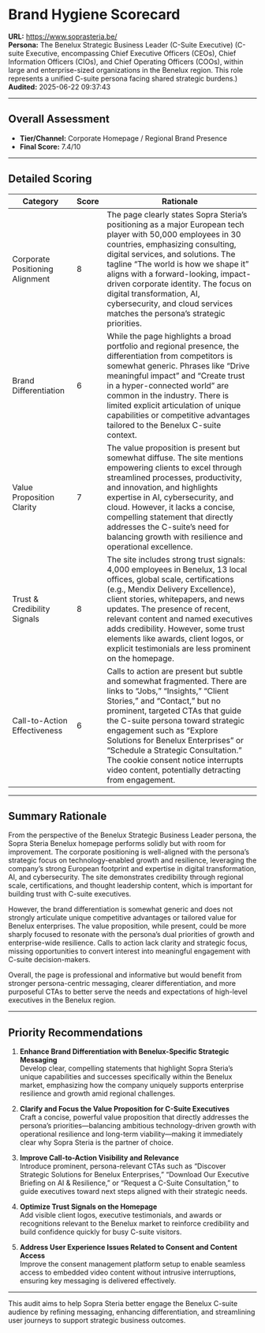 # Brand Hygiene Scorecard

**URL:** https://www.soprasteria.be/  
**Persona:** The Benelux Strategic Business Leader (C-Suite Executive) (C-suite Executive, encompassing Chief Executive Officers (CEOs), Chief Information Officers (CIOs), and Chief Operating Officers (COOs), within large and enterprise-sized organizations in the Benelux region. This role represents a unified C-suite persona facing shared strategic burdens.)  
**Audited:** 2025-06-22 09:37:43

---

## Overall Assessment

- **Tier/Channel:** Corporate Homepage / Regional Brand Presence  
- **Final Score:** 7.4/10

---

## Detailed Scoring

| Category                    | Score | Rationale                                                                                                                                                                                                                                                                                                                                                      |
|-----------------------------|-------|----------------------------------------------------------------------------------------------------------------------------------------------------------------------------------------------------------------------------------------------------------------------------------------------------------------------------------------------------------------|
| Corporate Positioning Alignment | 8     | The page clearly states Sopra Steria’s positioning as a major European tech player with 50,000 employees in 30 countries, emphasizing consulting, digital services, and solutions. The tagline “The world is how we shape it” aligns with a forward-looking, impact-driven corporate identity. The focus on digital transformation, AI, cybersecurity, and cloud services matches the persona’s strategic priorities. | 
| Brand Differentiation          | 6     | While the page highlights a broad portfolio and regional presence, the differentiation from competitors is somewhat generic. Phrases like “Drive meaningful impact” and “Create trust in a hyper-connected world” are common in the industry. There is limited explicit articulation of unique capabilities or competitive advantages tailored to the Benelux C-suite context.                                      |
| Value Proposition Clarity      | 7     | The value proposition is present but somewhat diffuse. The site mentions empowering clients to excel through streamlined processes, productivity, and innovation, and highlights expertise in AI, cybersecurity, and cloud. However, it lacks a concise, compelling statement that directly addresses the C-suite’s need for balancing growth with resilience and operational excellence.                   |
| Trust & Credibility Signals    | 8     | The site includes strong trust signals: 4,000 employees in Benelux, 13 local offices, global scale, certifications (e.g., Mendix Delivery Excellence), client stories, whitepapers, and news updates. The presence of recent, relevant content and named executives adds credibility. However, some trust elements like awards, client logos, or explicit testimonials are less prominent on the homepage.        |
| Call-to-Action Effectiveness   | 6     | Calls to action are present but subtle and somewhat fragmented. There are links to “Jobs,” “Insights,” “Client Stories,” and “Contact,” but no prominent, targeted CTAs that guide the C-suite persona toward strategic engagement such as “Explore Solutions for Benelux Enterprises” or “Schedule a Strategic Consultation.” The cookie consent notice interrupts video content, potentially detracting from engagement. |

---

## Summary Rationale

From the perspective of the Benelux Strategic Business Leader persona, the Sopra Steria Benelux homepage performs solidly but with room for improvement. The corporate positioning is well-aligned with the persona’s strategic focus on technology-enabled growth and resilience, leveraging the company’s strong European footprint and expertise in digital transformation, AI, and cybersecurity. The site demonstrates credibility through regional scale, certifications, and thought leadership content, which is important for building trust with C-suite executives.

However, the brand differentiation is somewhat generic and does not strongly articulate unique competitive advantages or tailored value for Benelux enterprises. The value proposition, while present, could be more sharply focused to resonate with the persona’s dual priorities of growth and enterprise-wide resilience. Calls to action lack clarity and strategic focus, missing opportunities to convert interest into meaningful engagement with C-suite decision-makers.

Overall, the page is professional and informative but would benefit from stronger persona-centric messaging, clearer differentiation, and more purposeful CTAs to better serve the needs and expectations of high-level executives in the Benelux region.

---

## Priority Recommendations

1. **Enhance Brand Differentiation with Benelux-Specific Strategic Messaging**  
   Develop clear, compelling statements that highlight Sopra Steria’s unique capabilities and successes specifically within the Benelux market, emphasizing how the company uniquely supports enterprise resilience and growth amid regional challenges.

2. **Clarify and Focus the Value Proposition for C-Suite Executives**  
   Craft a concise, powerful value proposition that directly addresses the persona’s priorities—balancing ambitious technology-driven growth with operational resilience and long-term viability—making it immediately clear why Sopra Steria is the partner of choice.

3. **Improve Call-to-Action Visibility and Relevance**  
   Introduce prominent, persona-relevant CTAs such as “Discover Strategic Solutions for Benelux Enterprises,” “Download Our Executive Briefing on AI & Resilience,” or “Request a C-Suite Consultation,” to guide executives toward next steps aligned with their strategic needs.

4. **Optimize Trust Signals on the Homepage**  
   Add visible client logos, executive testimonials, and awards or recognitions relevant to the Benelux market to reinforce credibility and build confidence quickly for busy C-suite visitors.

5. **Address User Experience Issues Related to Consent and Content Access**  
   Improve the consent management platform setup to enable seamless access to embedded video content without intrusive interruptions, ensuring key messaging is delivered effectively.

---

This audit aims to help Sopra Steria better engage the Benelux C-suite audience by refining messaging, enhancing differentiation, and streamlining user journeys to support strategic business outcomes.
